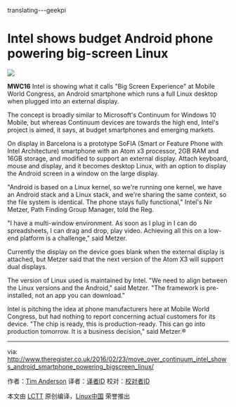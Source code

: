 translating---geekpi

Intel shows budget Android phone powering big-screen Linux
==============================================================

![](https://regmedia.co.uk/2016/02/23/intel-bigscreen.jpg?x=648&y=348&crop=1)

**MWC16** Intel is showing what it calls "Big Screen Experience" at Mobile World Congress, an Android smartphone which runs a full Linux desktop when plugged into an external display.

The concept is broadly similar to Microsoft's Continuum for Windows 10 Mobile, but whereas Continuum devices are towards the high end, Intel's project is aimed, it says, at budget smartphones and emerging markets.

On display in Barcelona is a prototype SoFIA (Smart or Feature Phone with Intel Architecture) smartphone with an Atom x3 processor, 2GB RAM and 16GB storage, and modified to support an external display. Attach keyboard, mouse and display, and it becomes desktop Linux, with an option to display the Android screen in a window on the large display.

"Android is based on a Linux kernel, so we're running one kernel, we have an Android stack and a Linux stack, and we're sharing the same context, so the file system is identical. The phone stays fully functional," Intel's Nir Metzer, Path Finding Group Manager, told the Reg.

"I have a multi-window environment. As soon as I plug in I can do spreadsheets, I can drag and drop, play video. Achieving all this on a low-end platform is a challenge," said Metzer.

Currently the display on the device goes blank when the external display is attached, but Metzer said that the next version of the Atom X3 will support dual displays.

The version of Linux used is maintained by Intel. "We need to align between the Linux versions and the Android," said Metzer. "The framework is pre-installed, not an app you can download."

Intel is pitching the idea at phone manufacturers here at Mobile World Congress, but had nothing to report concerning actual customers for its device. "The chip is ready, this is production-ready. This can go into production tomorrow. It is a business decision," said Metzer.®

--------------------------------------------------------------------------------

via: http://www.theregister.co.uk/2016/02/23/move_over_continuum_intel_shows_android_smartphone_powering_bigscreen_linux/

作者：[Tim Anderson][a]
译者：[译者ID](https://github.com/译者ID)
校对：[校对者ID](https://github.com/校对者ID)

本文由 [LCTT](https://github.com/LCTT/TranslateProject) 原创编译，[Linux中国](https://linux.cn/) 荣誉推出

[a]:http://www.theregister.co.uk/Author/2878

